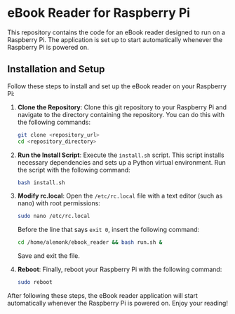 # eBook Reader for Raspberry Pi

This repository contains the code for an eBook reader designed to run on a Raspberry Pi. The application is set up to start automatically whenever the Raspberry Pi is powered on.

## Installation and Setup

Follow these steps to install and set up the eBook reader on your Raspberry Pi:

1. **Clone the Repository**: Clone this git repository to your Raspberry Pi and navigate to the directory containing the repository. You can do this with the following commands:
    ```bash
    git clone <repository_url>
    cd <repository_directory>
    ```

2. **Run the Install Script**: Execute the `install.sh` script. This script installs necessary dependencies and sets up a Python virtual environment. Run the script with the following command:
    ```bash
    bash install.sh
    ```

3. **Modify rc.local**: Open the `/etc/rc.local` file with a text editor (such as nano) with root permissions:
    ```bash
    sudo nano /etc/rc.local
    ```
    Before the line that says `exit 0`, insert the following command:
    ```bash
    cd /home/alemonk/ebook_reader && bash run.sh &
    ```
    Save and exit the file.

4. **Reboot**: Finally, reboot your Raspberry Pi with the following command:
    ```bash
    sudo reboot
    ```

After following these steps, the eBook reader application will start automatically whenever the Raspberry Pi is powered on. Enjoy your reading!

